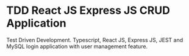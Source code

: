 # TDD React JS Express JS CRUD Application
Test Driven Development. Typescript, React JS, Express JS, JEST and MySQL login application with user management feature. 
